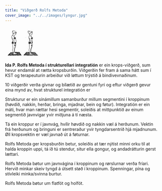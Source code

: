 ```yaml
---
title: "Viðgerð Rolfs Metoda"
cover_image: "../../images/lyngur.jpg"
---
```


![Viðgerð](../../images/behand2.gif)

**Ida P. Rolfs Metoda í strukturellari integratión** er ein krops-viðgerð, sum
hevur endamál at rætta kropsburðin. Viðgerðin fer fram á sama hátt sum í
KST og terapeuturin arbeiður við løttum trýstið á bindivevnaðinum.

10 viðgerðir verða givnar og bílætið av gentuni fyri og eftur viðgerð
gevur eina mynd av, hvat strukturel integratión er

Strukturur er ein sínámillum samanburður millum segmentini í kroppinum
(høvdið, nakkin, herðar, bringa, mjadnar, bein og føtur). Integratión er
ein máti, hvar man rættar hesi segmentir, soleiðis at mittpunktið av einum
segmentið javnvigar yvir miðjuna á tí næsta.

Tá ein kroppur er í javnvág, hvílir høvdið og nakkin væl á herðunum.
Vektin frá herðunum og bringuni er sentreraður yvir tyngdarsentrið hjá
mjadnunum. Øll kropsvektin er væl javnað út á føturnar.

Rolfs Metoda ger kropsburðin betur, soleiðis at tær nýtist minni orku til
at halda kroppin uppi, tá íð tú stendur, situr ella gongur, og
andadrátturin gerst lættari.

Rolfs Metoda bøtur um javnvágina í kroppinum og rørslurnar verða fríari.
Hervið minkar skeiv tyngd á útsett støð í kroppinum. Spenningar, pína og
stívleiki minka/svinna burtur.
    
Rolfs Metoda bøtur um flatfót og holfót.